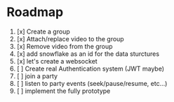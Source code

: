 # Roadmap

1. [x] Create a group
2. [x] Attach/replace video to the group
3. [x] Remove video from the group
4. [x] add snowflake as an id for the data sturctures
5. [x] let's create a websocket
6. [ ] Create real Authentication system (JWT maybe)
7. [ ] join a party
8. [ ] listen to party events (seek/pause/resume, etc...)
9. [ ] implement the fully prototype
